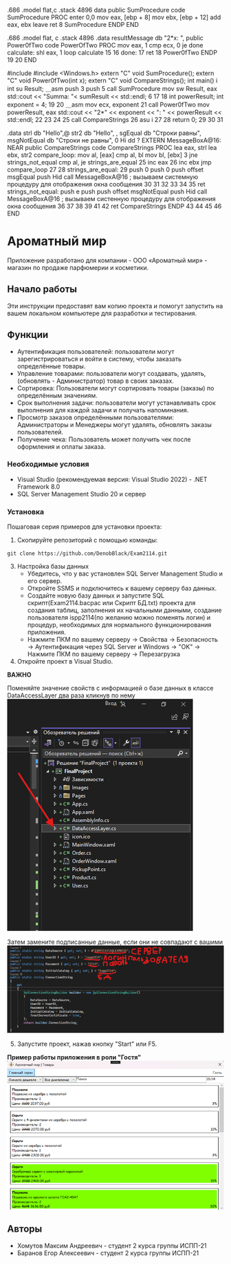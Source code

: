 .686
.model flat,c
.stack 4896
data
public SumProcedure
code
SumProcedure PROC
enter 0,0
mov eax, [ebp + 8]
mov ebx, [ebp + 12]
add eax, ebx
leave
ret 8
SumProcedure ENDP
END

.686
.model flat, c
.stack 4896
.data
resultMessage db "2*x: ",
public Power0fTwo
code
PowerOfTwo PROC
mov eax, 1
cmр есх, 0
je done
calculate:
shl eax, 1
loop calculate
15
16
done:
17
ret
18
Power0fTwo ENDP
19
20
END

#include <iostream>
#include <Windows.h>
extern "C" void SumProcedure();
extern "C" void Power0fTwo(int x);
extern "C" void CompareStrings();
int main()
i
int su Result;
＿asm
push 3
push 5
call SumProcedure
mov sw Result, eax
std::cout << "Summa: "< sumResult << std::endl;
6
17
18
int powerResult;
int exponent = 4;
19
20
＿asm
mov ecx, exponent
21
call Power0fTwo mov powerResult, eax std::cout << "2*" << exponent << ": " << powerResult << std::endl;
22
23
24
25
call CompareStrings
26
asu i
27
28
return 0;
29
30
31

.data
strl db "Hello",@
str2 db "Hello", ,
sgEqual db "Строки равны",
msgNotEqual db "Строки не равны", 0
Hi dd ?
EXTERN MessageBoxA@16: NEAR
public CompareStrings
code
CompareStrings PROC
lea eax, strl
lea ebx, str2
compare_loop:
mov al, [eax]
cmp al, bl
mov bl, [ebx]
3
jne strings_not_equal
cmp al,
je strings_are_equal
25
inc eax
26
inc ebx
jmp compare_loop
27
28
strings_are_equal:
29
push 0 push 0 push offset msgEqual push Hid call MessageBoxA@16 ; вызываем системную процедуру для отображения окна сообщения
30
31
32
33
34
35
ret
strings_not_equal:
push e push push offset msgNotEqual push Hid call MessageBoxA@16 ; вызываем систенную процедуру для отображения окна сообщения
36
37
38
39
41
42
ret CompareStrings ENDP
43
44
45
46
END



# Ароматный мир

 Приложение разработано для компании - ООО «Ароматный мир» - магазин по продаже парфюмерии и косметики. 

## Начало работы

Эти инструкции предоставят вам копию проекта и помогут запустить на вашем локальном компьютере для разработки и тестирования.

## Функции 

- Аутентификация пользователей: пользователи могут зарегистрироваться и войти в систему, чтобы заказать определённые товары.
- Управление товарами: пользователи могут создавать, удалять, (обновлять - Администратор) товар в своих заказах.
- Сортировка: Пользователи могут сортировать товары (заказы) по определённым значениям.
- Срок выполнения задачи: пользователи могут устанавливать срок выполнения для каждой задачи и получать напоминания.
- Просмотр заказов определёнными пользователями: Администраторы и Менеджеры могут удалять, обновлять заказы пользователей.
- Получение чека: Пользователь может получить чек после оформления и оплаты заказа.

### Необходимые условия

- Visual Studio (рекомендуемая версия: Visual Studio 2022) - .NET Framework 8.0
- SQL Server Management Studio 20 и сервер

### Установка

Пошаговая серия примеров для установки проекта:
1. Скопируйте репозиторий с помощью команды:
```
git clone https://github.com/DenobBlack/Exam2114.git
```
3. Настройка базы данных
    - Убедитесь, что у вас установлен SQL Server Management Studio и его сервер.
    - Откройте SSMS и подключитесь к вашему серверу баз данных.
    - Создайте новую базу данных и запустите SQL скрипт(Exam2114.bacpac или Скрипт БД.txt) проекта для создания таблиц, заполнения их начальными данными, создание пользователя ispp2114(по желанию можно поменять логин) и процедур, необходимых для нормального функционирования приложения.
    - Нажмите ПКМ по вашему серверу → Свойства → Безопасность → Аутентификация через SQL Server и Windows → "OK" → Нажмите ПКМ по вашему серверу → Перезагрузка
3. Откройте проект в Visual Studio.

__ВАЖНО__

Поменяйте значение свойств с информацией о базе данных в классе DataAccessLayer два раза кликнув по нему
![Picture](https://github.com/DenobBlack/Exam2114/blob/8c2aa6a575302f712ef7bc95f2dde5460f0b76fd/DataAccessLayer.png)

Затем замените подписанные данные, если они не совпадают с вашими
![Picture](https://github.com/DenobBlack/Exam2114/blob/8c2aa6a575302f712ef7bc95f2dde5460f0b76fd/Data.png)
   
5. Запустите проект, нажав кнопку "Start" или F5.

__Пример работы приложения в роли "Гостя"__
![Picture](https://github.com/DenobBlack/Exam2114/blob/635be778bec5b97fbba8c3cc3b880424939c1537/image.png)

## Авторы

* Хомутов Максим Андреевич - студент 2 курса группы ИСПП-21
* Баранов Егор Алексеевич - студент 2 курса группы ИСПП-21


